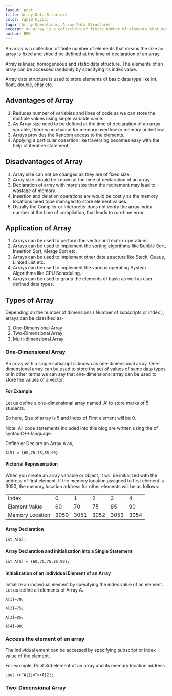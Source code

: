```yaml
---
layout: post
title: Array Data Structure
color: rgb(0,0,255) 
tags: [Array Operations, Array Data Structure]
excerpt: An array is a collection of finite number of elements that means the size an array is fixed and should be defined at the time of declaration of an array
author: BBB
---
```


An array is a collection of finite number of elements that means the size an array is fixed and should be defined at the time of declaration of an array. 

Array is linear, homogeneous and static data structure. The elements of an array can be accessed randomly by specifying its index value. 

Array data structure is used to store elements of basic data type like int, float, double, char etc. 

## Advantages of Array
1. Reduces number of variables and lines of code as we can store the multiple values using single variable name.
2. As Array size need to be defined at the time of declaration of an array variable, there is no chance for memory overflow or memory underflow.
3. Arrays provides the Random access to the elements.
4. Applying a particular opeartion like traversing becomes easy with the help of iterative statement.

## Disadvantages of Array
1. Array size can not be changed as they are of fixed size.
2. Array size should be known at the time of declaration of an array.
3. Declaration of array with more size than the reqirement may lead to wastage of memory. 
4. Insertion and deletion operations are would be costly as the memory locations need tobe managed to store element values. 
5. Usually the Compiler or Interpreter does not verify the array index number at the time of compilation, that leads to run-time error.

## Application of Array
1. Arrays can be used to perform the vector and matrix operations. 
2. Arrays can be used to implement the sorting algorithms like Bubble Sort, Insertion Sort, Merge Sort etc.
3. Arrays can be used to implement other data structure like Stack, Queue, Linked List etc.
4. Arrays can be used to implement the various operating System Algorithms like CPU Scheduling.
5. Arrays can be used to group the elements of basic as well as user-defined data types.

## Types of Array

Depending on the number of dimensions ( Number of subscripts or index ), arrays can be classified as- 
1. One-Dimensional Array
2. Two-Dimensional Array
3. Multi-dimensional Array

### One-Dimensional Array

An array with a single subscript is known as one-dimensional array. One-dimensional array can be used to store the set of values of same data types 
or in other terms we can say that one-dimensional array can be used to store the values of a vector.

#### For Example
Let us define a one-dimensional array named 'A' to store marks of 5 students. 

So here, Size of array is 5 and  Index of First element will be 0.

Note: All code statements included into this blog are written using the of syntax C++ language.

Define or Declare an Array A as,

```A[5] = {60,70,75,85,90} ```

#### Pictorial Representation 
When you create an array variable or object, it will be initialized with the address of first element.
If the memory location assigned to first element is 3050, the memory location address for other elements will be as follows:

| | | | | | |
|-|-|-|-|-|-| 
| Index           |	0	     | 1       |	2      |      3	|      4 |
| Element Value	  | 60    | 70      |	75     |	   85 |     90 |
| Memory Location |	3050 | 3051	| 3052 | 3053 |	3054 |

#### Array Declaration  
```int A[5];```
#### Array Declaration and Initialization into a Single Statement
```int A[5] = {60,70,75,85,90};```
#### Initialization of an individual Element of an Array 
Initialize an individual element by specifying the index value of an element.
Let us define all elements of Array A:

`A[1]=70;`

`A[2]=75;`

`A[3]=85;`

`A[4]=90;`

### Access the element of an array
The individual ement can be accessed by specifying subscript or index value of the element.

For eaxmple, Print 3rd element of an array and its memory location address

`cout <<”A[2]=”<<A[2];`

### Two-Dimensional Array
